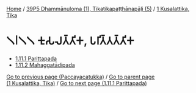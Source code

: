 
[Home](/) / [39P5 Dhammānuloma (1), Tikatikapaṭṭhānapāḷi (5)](../../39P5.md) / [1 Kusalattika, Tika](../1.md)

# 𑁧𑁇𑁧𑁧 𑀓𑀼𑀲𑀮𑀢𑁆𑀢𑀺𑀓, 𑀧𑀭𑀺𑀢𑁆𑀢𑀢𑁆𑀢𑀺𑀓

* [1.11.1 Parittapada](1.11/1.11.1.md)
* [1.11.2 Mahaggatādipada](1.11/1.11.2.md)

[Go to previous page (Paccayacatukka)](1.10/1.10.1--7/Paccayacatukka.md) / [Go to parent page (1 Kusalattika, Tika)](../1.md) / [Go to next page (1.11.1 Parittapada)](1.11/1.11.1.md)


